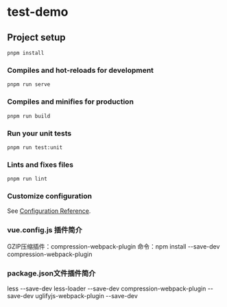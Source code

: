 <!--
 * @Author: PAPA-L 2585277557@qq.com
 * @Date: 2022-08-19 15:23:11
 * @LastEditors: PAPA-L 2585277557@qq.com
 * @LastEditTime: 2022-08-19 16:45:53
 * @FilePath: \test-demo\README.md
 * @Description: 这是默认设置,请设置`customMade`, 打开koroFileHeader查看配置 进行设置: https://github.com/OBKoro1/koro1FileHeader/wiki/%E9%85%8D%E7%BD%AE
-->
# test-demo

## Project setup
```
pnpm install
```

### Compiles and hot-reloads for development
```
pnpm run serve
```

### Compiles and minifies for production
```
pnpm run build
```

### Run your unit tests
```
pnpm run test:unit
```

### Lints and fixes files
```
pnpm run lint
```

### Customize configuration
See [Configuration Reference](https://cli.vuejs.org/config/).

### vue.config.js 插件简介
 GZIP压缩插件：compression-webpack-plugin 命令：npm install --save-dev compression-webpack-plugin  


### package.json文件插件简介
less --save-dev
less-loader --save-dev
compression-webpack-plugin --save-dev
uglifyjs-webpack-plugin --save-dev